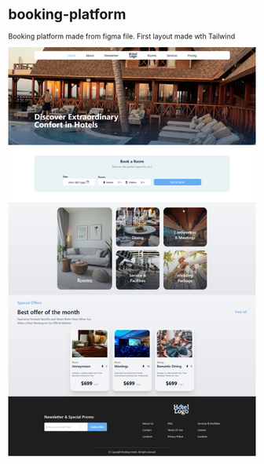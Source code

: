 # booking-platform
Booking platform made from figma file. First layout made wth Tailwind

<img src="./build/img/thumbnail.png" width='600'>
